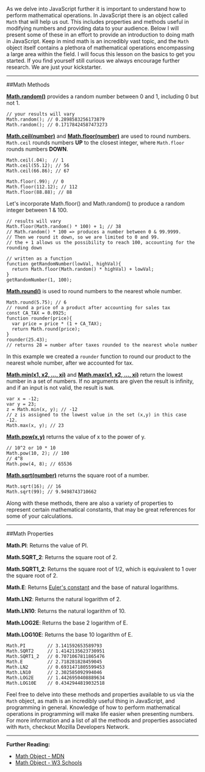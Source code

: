 As we delve into JavaScript further it is important to understand how to perform mathematical operations. In JavaScript there is an object called `Math` that will help us out. This includes properties and methods useful in modifying numbers and providing data to your audience. Below I will present some of these in an effort to provide an introduction to doing math in JavaScript. Keep in mind math is an incredibly vast topic, and the `Math` object itself contains a plethora of mathematical operations encompassing a large area within the field. I will focus this lesson on the basics to get you started. If you find yourself still curious we always encourage further research. We are just your kickstarter.

---

##Math Methods

**[Math.random()](https://developer.mozilla.org/en-US/docs/Web/JavaScript/Reference/Global_Objects/Math/random)** provides a random number between 0 and 1, including 0 but not 1.

<?prettify?>
```
// your results will vary
Math.random(); // 0.2898583256173879
Math.random(); // 0.17178424587473273
```

**[Math.ceil(number)](https://developer.mozilla.org/en-US/docs/Web/JavaScript/Reference/Global_Objects/Math/ceil)** and **[Math.floor(number)](https://developer.mozilla.org/en-US/docs/Web/JavaScript/Reference/Global_Objects/Math/floor)** are used to round numbers. `Math.ceil` rounds numbers **UP** to the closest integer, where `Math.floor` rounds numbers **DOWN**.

<?prettify?>
```
Math.ceil(.04);  // 1
Math.ceil(55.12); // 56
Math.ceil(66.86); // 67

Math.floor(.99); // 0
Math.floor(112.12); // 112
Math.floor(88.88); // 88
```

Let's incorporate Math.floor() and Math.random() to produce a random integer between 1 & 100.

<?prettify?>
```
// results will vary
Math.floor(Math.random() * 100) + 1; // 38
// Math.random() * 100 => produces a number between 0 & 99.9999.
// Then we round it down, so we are limited to 0 and 99.
// the + 1 allows us the possibility to reach 100, accounting for the rounding down

// written as a function
function getRandomNumber(lowVal, highVal){
  return Math.floor(Math.random() * highVal) + lowVal;
}
getRandomNumber(1, 100);
```

**[Math.round()](https://developer.mozilla.org/en-US/docs/Web/JavaScript/Reference/Global_Objects/Math/round)** is used to round numbers to the nearest whole number.

<?prettify?>
```
Math.round(5.75); // 6
// round a price of a product after accounting for sales tax
const CA_TAX = 0.0925;
function rounder(price){
  var price = price * (1 + CA_TAX);
  return Math.round(price);
}
rounder(25.43);
// returns 28 = number after taxes rounded to the nearest whole number
```

In this example we created a `rounder` function to round our product to the nearest whole number, after we accounted for tax.

**[Math.min(x1, x2, ..., xi)](https://developer.mozilla.org/en-US/docs/Web/JavaScript/Reference/Global_Objects/Math/min)** and **[Math.max(x1, x2, ..., xi)](https://developer.mozilla.org/en-US/docs/Web/JavaScript/Reference/Global_Objects/Math/max)** return the lowest number in a set of numbers. If no arguments are given the result is infinity, and if an input is not valid, the result is `NaN`.

<?prettify?>
```
var x = -12;
var y = 23;
z = Math.min(x, y); // -12
// z is assigned to the lowest value in the set (x,y) in this case -12.
Math.max(x, y); // 23
```

**[Math.pow(x,y)](https://developer.mozilla.org/en-US/docs/Web/JavaScript/Reference/Global_Objects/Math/pow)** returns the value of x to the power of y.

<?prettify?>
```
// 10^2 or 10 * 10
Math.pow(10, 2); // 100
// 4^8
Math.pow(4, 8); // 65536
```

**[Math.sqrt(number)](https://developer.mozilla.org/en-US/docs/Web/JavaScript/Reference/Global_Objects/Math/sqrt)** returns the square root of a number.

<?prettify?>
```
Math.sqrt(16); // 16
Math.sqrt(99); // 9.9498743710662
```

Along with these methods, there are also a variety of properties to represent certain mathematical constants, that may be great references for some of your calculations.

---

##Math Properties

**Math.PI**: Returns the value of PI.

**Math.SQRT_2**: Returns the square root of 2.

**Math.SQRT1_2**: Returns the square root of 1/2, which is equivalent to 1 over the square root of 2.

**Math.E**: Returns [Euler's constant](https://en.wikipedia.org/wiki/Euler%E2%80%93Mascheroni_constant) and the base of natural logarithms.

**Math.LN2**: Returns the natural logarithm of 2.

**Math.LN10**: Returns the natural logarithm of 10.

**Math.LOG2E**: Returns the base 2 logarithm of E.

**Math.LOG10E**: Returns the base 10 logarithm of E.

<?prettify?>
```
Math.PI        // 3.141592653589793
Math.SQRT2     // 1.4142135623730951
Math.SQRT1_2   // 0.7071067811865476
Math.E         // 2.718281828459045
Math.LN2       // 0.6931471805599453
Math.LN10      // 2.302585092994046
Math.LOG2E     // 1.4426950408889634
Math.LOG10E    // 0.4342944819032518
```

Feel free to delve into these methods and properties available to us via the `Math` object, as math is an incredibly useful thing in JavaScript, and programming in general. Knowledge of how to perform mathematical operations in programming will make life easier when presenting numbers. For more information and a list of all the methods and properties associated with `Math`, checkout Mozilla Developers Network.

---

**Further Reading:**

- [Math Object - MDN](https://developer.mozilla.org/en-US/docs/Web/JavaScript/Reference/Global_Objects/Math)
- [Math Object - W3 Schools](http://www.w3schools.com/js/js_math.asp)
